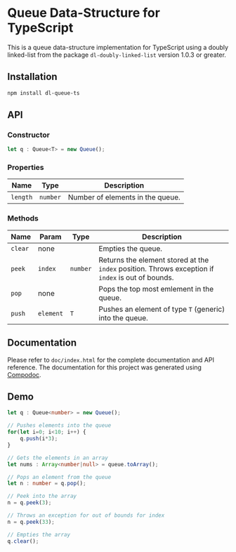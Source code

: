 # Queue Data-Structure for TypeScript

This is a queue data-structure implementation for TypeScript using a doubly linked-list from the package `dl-doubly-linked-list` version 1.0.3 or greater.

## Installation
```sh
npm install dl-queue-ts
```

## API

### Constructor

```typescript
let q : Queue<T> = new Queue();
```
### Properties

|Name|Type|Description|
|-|-|-|
|`length`|`number`|Number of elements in the queue.|

### Methods

|Name|Param|Type|Description|
|-|-|-|-|
|`clear`|none||Empties the queue.|
|`peek`|`index`|`number`|Returns the element stored at the `index` position. Throws exception if `index` is out of bounds.|
|`pop`|none||Pops the top most emlement in the queue.|
|`push`|`element`|`T`|Pushes an element of type `T` (generic) into the queue.|

## Documentation
Please refer to `doc/index.html` for the complete documentation and API reference. The documentation for this project was generated using [Compodoc](https://compodoc.app/).

## Demo
```typescript
let q : Queue<number> = new Queue();

// Pushes elements into the queue
for(let i=0; i<10; i++) {
    q.push(i*3);
}

// Gets the elements in an array
let nums : Array<number|null> = queue.toArray();

// Pops an element from the queue
let n : number = q.pop();

// Peek into the array
n = q.peek(3);

// Throws an exception for out of bounds for index
n = q.peek(33);

// Empties the array
q.clear();
```